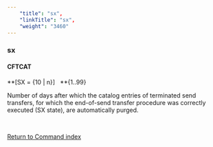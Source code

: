 ```yaml
---
    "title": "sx",
    "linkTitle": "sx",
    "weight": "3460"
---
```

<span id="sx"></span>

### sx

#### CFTCAT

**[SX = {<span class="underline">10</span> &#124; n}]   **{1..99}

Number of days after which the catalog entries of terminated send transfers,
for which the end-of-send transfer procedure was correctly executed (SX
state), are automatically purged.

 

[Return to Command index](../../)
